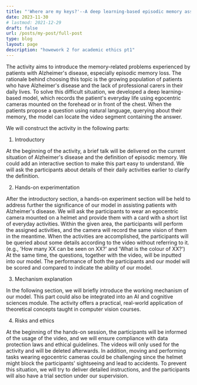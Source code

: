 ```yaml
---
title: "'Where are my keys?'--A deep learning-based episodic memory assistant for Alzheimer's disease"
date: 2023-11-30
# lastmod: 2021-12-29
draft: false
url: /posts/my-post/full-post
type: blog
layout: page
description: "howework 2 for academic ethics pt1"
---
```


The activity aims to introduce the memory-related problems experienced by patients with Alzheimer's disease, especially episodic memory loss. The rationale behind choosing this topic is the growing population of patients who have Alzheimer's disease and the lack of professional carers in their daily lives. To solve this difficult situation, we developed a deep learning-based model, which records the patient's everyday life using egocentric cameras mounted on the forehead or in front of the chest. When the patients propose a question using natural language, querying about their memory, the model can locate the video segment containing the answer. 

We will construct the activity in the following parts:
1. Introductory

At the beginning of the activity, a brief talk will be delivered on the current situation of Alzheimer's disease and the definition of episodic memory. We could add an interactive section to make this part easy to understand. We will ask the participants about details of their daily activities earlier to clarify the definition.

2. Hands-on experimentation

After the introductory section, a hands-on experiment section will be held to address further the significance of our model in assisting patients with Alzheimer's disease. We will ask the participants to wear an egocentric camera mounted on a helmet and provide them with a card with a short list of everyday activities. Within the given area, the participants will perform the assigned activities, and the camera will record the same vision of them in the meantime. When the activities are accomplished, the participants will be queried about some details according to the video without referring to it. (e.g., 'How many XX can be seen on XX?' and 'What is the colour of XX?') At the same time, the questions, together with the video, will be inputted into our model. The performance of both the participants and our model will be scored and compared to indicate the ability of our model.

3. Mechanism explanation

In the following section, we will briefly introduce the working mechanism of our model. This part could also be integrated into an AI and cognitive sciences module. The activity offers a practical, real-world application of theoretical concepts taught in computer vision courses.

4. Risks and ethics

At the beginning of the hands-on session, the participants will be informed of the usage of the video, and we will ensure compliance with data protection laws and ethical guidelines. The videos will only used for the activity and will be deleted afterwards. In addition, moving and performing tasks wearing egocentric cameras could be challenging since the helmet might block the participants' sightseeing and lead to accidents. To prevent this situation, we will try to deliver detailed instructions, and the participants will also have a trial section under our supervision.